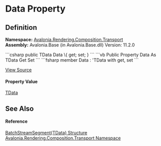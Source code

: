 # Data Property




## Definition
**Namespace:** <a href="N_Avalonia_Rendering_Composition_Transport">Avalonia.Rendering.Composition.Transport</a>  
**Assembly:** Avalonia.Base (in Avalonia.Base.dll) Version: 11.2.0

<Tabs groupId="api-code-preview">
<TabItem value="csharp" label="C#">
```csharp
public TData Data \{
	get;
 set; }
```
</TabItem>
<TabItem value="vb" label="VB">
```vb
Public Property Data As TData
		Get
	Set
```
</TabItem>
<TabItem value="fsharp" label="F#">
```fsharp
member Data : 'TData with 
		get, set
```
</TabItem>
</Tabs>



<a href="https://github.com/AvaloniaUI/Avalonia/tree/master/src/Avalonia.Base/Rendering/Composition/Transport/BatchStream.cs#L25" title="View the source code">View Source</a>



#### Property Value
<a href="T_Avalonia_Rendering_Composition_Transport_BatchStreamSegment_1">TData</a>

## See Also


#### Reference
<a href="T_Avalonia_Rendering_Composition_Transport_BatchStreamSegment_1">BatchStreamSegment(TData) Structure</a>  
<a href="N_Avalonia_Rendering_Composition_Transport">Avalonia.Rendering.Composition.Transport Namespace</a>  
